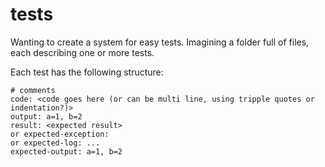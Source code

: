 # tests

Wanting to create a system for easy tests. Imagining a folder 
full of files, each describing one or more tests.

Each test has the following structure:

```
# comments
code: <code goes here (or can be multi line, using tripple quotes or indentation?)>
output: a=1, b=2
result: <expected result>
or expected-exception:
or expected-log: ...
expected-output: a=1, b=2
```


